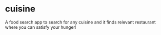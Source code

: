 # cuisine

A food search app to search for any cuisine and it finds relevant restaurant where you can satisfy your hunger!
